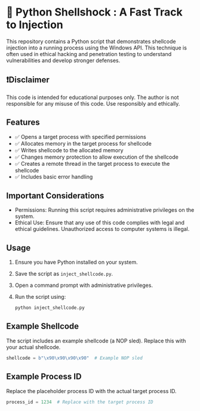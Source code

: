 # 🐍 Python Shellshock : A Fast Track to Injection

This repository contains a Python script that demonstrates shellcode injection into a running process using the Windows API. This technique is often used in ethical hacking and penetration testing to understand vulnerabilities and develop stronger defenses.


## ❗Disclaimer

This code is intended for educational purposes only. The author is not responsible for any misuse of this code. Use responsibly and ethically.

## Features

- ✅ Opens a target process with specified permissions
- ✅ Allocates memory in the target process for shellcode
- ✅ Writes shellcode to the allocated memory
- ✅ Changes memory protection to allow execution of the shellcode
- ✅ Creates a remote thread in the target process to execute the shellcode
- ✅ Includes basic error handling

## Important Considerations

- Permissions: Running this script requires administrative privileges on the system.
- Ethical Use: Ensure that any use of this code complies with legal and ethical guidelines. Unauthorized access to computer systems is illegal.

## Usage

1. Ensure you have Python installed on your system.
2. Save the script as `inject_shellcode.py`.
3. Open a command prompt with administrative privileges.
4. Run the script using:

    ```sh
    python inject_shellcode.py
    ```

## Example Shellcode

The script includes an example shellcode (a NOP sled). Replace this with your actual shellcode.

```python
shellcode = b"\x90\x90\x90\x90"  # Example NOP sled
```

## Example Process ID

Replace the placeholder process ID with the actual target process ID.

```python
process_id = 1234  # Replace with the target process ID
```

